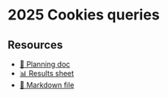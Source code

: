# 2025 Cookies queries

<!--
  This directory contains all of the 2025 cookies chapter queries.

  Each query should have a corresponding `metric_name.sql` file.
  Note that readers are linked to this directory, so try to make the SQL file names descriptive for easy browsing.

  Analysts: if helpful, you can use this README to give additional info about the queries.
-->

## Resources

- [📄 Planning doc][~google-doc]
- [📊 Results sheet][~google-sheets]
- [📝 Markdown file][~chapter-markdown]

[~google-doc]: https://docs.google.com/document/d/1JX7vklpKJa_4RImgC8bfNNa9V725FaF0HH6RJcbRnYU
[~google-sheets]: https://docs.google.com/spreadsheets/d/1ZirsnaXgbOMzBmt0X2eMMu3rVJvWCtQgE7pNG7fKcvc/edit
[~chapter-markdown]: https://github.com/HTTPArchive/almanac.httparchive.org/tree/main/src/content/en/2025/cookies.md
